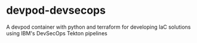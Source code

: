 # devpod-devsecops
A devpod container with python and terraform for developing IaC solutions using IBM's DevSecOps Tekton pipelines
